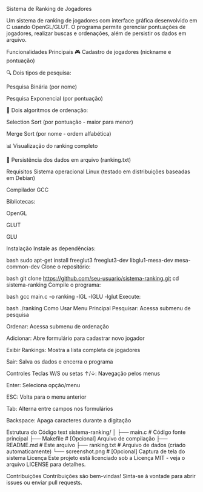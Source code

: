 Sistema de Ranking de Jogadores

Um sistema de ranking de jogadores com interface gráfica desenvolvido em C usando OpenGL/GLUT. O programa permite gerenciar pontuações de jogadores, realizar buscas e ordenações, além de persistir os dados em arquivo.

Funcionalidades Principais
🎮 Cadastro de jogadores (nickname e pontuação)

🔍 Dois tipos de pesquisa:

Pesquisa Binária (por nome)

Pesquisa Exponencial (por pontuação)

🔄 Dois algoritmos de ordenação:

Selection Sort (por pontuação - maior para menor)

Merge Sort (por nome - ordem alfabética)

📊 Visualização do ranking completo

💾 Persistência dos dados em arquivo (ranking.txt)

Requisitos
Sistema operacional Linux (testado em distribuições baseadas em Debian)

Compilador GCC

Bibliotecas:

OpenGL

GLUT

GLU

Instalação
Instale as dependências:

bash
sudo apt-get install freeglut3 freeglut3-dev libglu1-mesa-dev mesa-common-dev
Clone o repositório:

bash
git clone https://github.com/seu-usuario/sistema-ranking.git
cd sistema-ranking
Compile o programa:

bash
gcc main.c -o ranking -lGL -lGLU -lglut
Execute:

bash
./ranking
Como Usar
Menu Principal
Pesquisar: Acessa submenu de pesquisa

Ordenar: Acessa submenu de ordenação

Adicionar: Abre formulário para cadastrar novo jogador

Exibir Rankings: Mostra a lista completa de jogadores

Sair: Salva os dados e encerra o programa

Controles
Teclas W/S ou setas ↑/↓: Navegação pelos menus

Enter: Seleciona opção/menu

ESC: Volta para o menu anterior

Tab: Alterna entre campos nos formulários

Backspace: Apaga caracteres durante a digitação

Estrutura do Código
text
sistema-ranking/
│
├── main.c                # Código fonte principal
├── Makefile              # [Opcional] Arquivo de compilação
├── README.md             # Este arquivo
├── ranking.txt           # Arquivo de dados (criado automaticamente)
└── screenshot.png        # [Opcional] Captura de tela do sistema
Licença
Este projeto está licenciado sob a Licença MIT - veja o arquivo LICENSE para detalhes.

Contribuições
Contribuições são bem-vindas! Sinta-se à vontade para abrir issues ou enviar pull requests.
